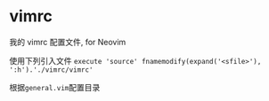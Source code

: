 # vimrc

我的 vimrc 配置文件, for Neovim

使用下列引入文件
`execute 'source' fnamemodify(expand('<sfile>'), ':h').'./vimrc/vimrc'`

根据`general.vim`配置目录
